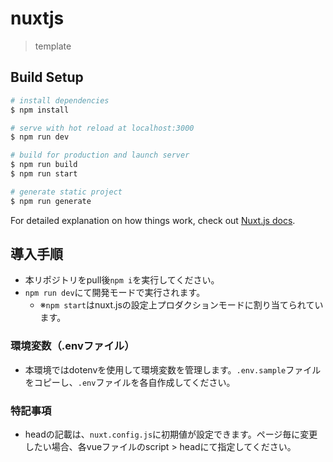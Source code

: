 # nuxtjs

> template

## Build Setup

```bash
# install dependencies
$ npm install

# serve with hot reload at localhost:3000
$ npm run dev

# build for production and launch server
$ npm run build
$ npm run start

# generate static project
$ npm run generate
```

For detailed explanation on how things work, check out [Nuxt.js docs](https://nuxtjs.org).

## 導入手順
+ 本リポジトリをpull後`npm i`を実行してください。
+ `npm run dev`にて開発モードで実行されます。
  - ※`npm start`はnuxt.jsの設定上プロダクションモードに割り当てられています。
### 環境変数（.envファイル）
- 本環境ではdotenvを使用して環境変数を管理します。`.env.sample`ファイルをコピーし、`.env`ファイルを各自作成してください。
### 特記事項
- headの記載は、`nuxt.config.js`に初期値が設定できます。ページ毎に変更したい場合、各vueファイルのscript > headにて指定してください。
